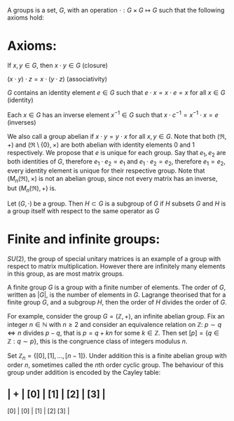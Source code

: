 
A groups is a set, $G$, with an operation $\cdot:G\times G\mapsto G$ such that the following axioms hold:
# Axioms:

If $x,y\in G$, then $x \cdot y\in G$ (closure)

$(x \cdot y)\cdot z=x \cdot(y \cdot z)$ (associativity)

$G$ contains an identity element $e\in G$ such that $e \cdot x=x \cdot e=x$ for all $x\in G$ (identity)

Each $x\in G$ has an inverse element $x^{-1}\in G$ such that $x \cdot c^{-1}=x^{-1}\cdot x=e$ (inverses)

We also call a group abelian if $x \cdot y= y \cdot x$ for all $x,y\in G$. Note that both $(\Re,+)$ and $(\Re\setminus\{0\},\times)$ are both abelian with identity elements $0$ and $1$ respectively. We propose that $e$ is unique for each group. Say that $e_1,e_2$ are both identities of $G$, therefore $e_1\cdot e_2=e_1$ and $e_1\cdot e_2=e_2$, therefore $e_1=e_2$, every identity element is unique for their respective group. Note that $(M_n(\Re),\times)$ is not an abelian group, since not every matrix has an inverse, but $(M_n(\Re),+)$ is.

Let $(G,\cdot)$ be a group. Then $H\subset G$ is a subgroup of $G$ if $H$ subsets $G$ and $H$ is a group itself with respect to the same operator as $G$

# Finite and infinite groups:

$SU(2)$, the group of special unitary matrices is an example of a group with respect to matrix multiplication. However there are infinitely many elements in this group, as are most matrix groups.

A finite group $G$ is a group with a finite number of elements. The order of $G$, written as $|G|$, is the number of elements in $G$. Lagrange theorised that for a finite group $G$, and a subgroup $H$, then the order of $H$ divides the order of $G$.

For example, consider the group $G=(\mathbb{Z},+)$, an infinite abelian group. Fix an integer $n\in \mathbb{N}$ with $n\geq2$ and consider an equivalence relation on $\mathbb{Z}$: $p\sim q\iff n$ divides $p-q$, that is $p=q+kn$ for some $k\in \mathbb{Z}$. Then set $[p]=\{q\in \mathbb{Z}:q\sim p\}$, this is the congruence class of integers modulus $n$.

Set $\mathbb{Z}_n=\{[0],[1],\dots,[n-1]\}$. Under addition this is a finite abelian group with order $n$, sometimes called the $n$th order cyclic group. The behaviour of this group under addition is encoded by the Cayley table:

| $+$ | $[0]$ | $[1]$ | $[2]$ | $[3]$ |
---------------------
$[0]$ | $[0]$ | $[1]$ | $[2]$ $[3]$ |



